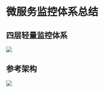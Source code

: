 # 微服务监控体系总结


## 四层轻量监控体系

![](https://oscimg.oschina.net/oscnet/up-4077b834e908aa6ea63f09714f712da642a.png)


## 参考架构

![](https://oscimg.oschina.net/oscnet/up-c62621e7ecca6b919c20468bb9f24478694.png)